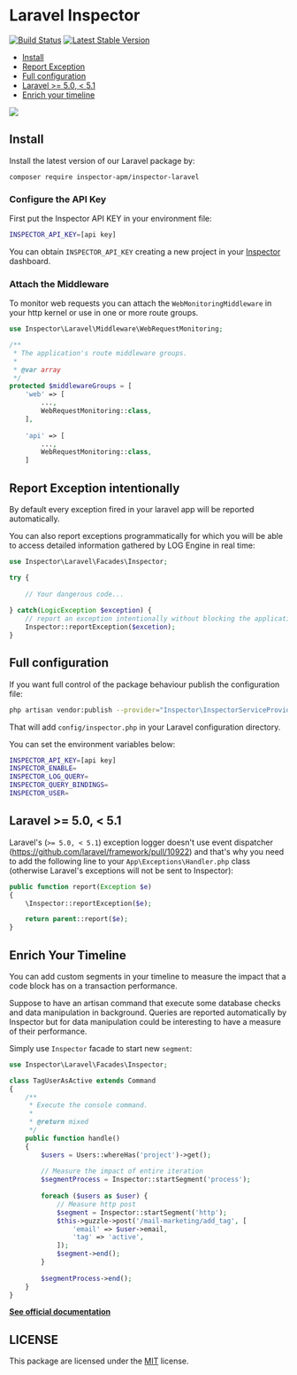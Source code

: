 # Laravel Inspector

[![Build Status](https://travis-ci.org/inspector-apm/inspector-laravel.svg?branch=master)](https://travis-ci.org/inspector-apm/inspector-laravel)
[![Latest Stable Version](https://poser.pugx.org/inspector-apm/inspector-laravel/v/stable)](https://packagist.org/packages/inspector-apm/inspector-laravel)

- [Install](#install)
- [Report Exception](#exception)
- [Full configuration](#config)
- [Laravel >= 5.0, < 5.1](#compatibility)
- [Enrich your timeline](#timeline)

![](<https://app.inspector.dev/images/frontend/demo.gif>)

<a name="install"></a>

## Install

Install the latest version of our Laravel package by:

```sehll
composer require inspector-apm/inspector-laravel
```

### Configure the API Key

First put the Inspector API KEY in your environment file:

```bash
INSPECTOR_API_KEY=[api key]
```

You can obtain `INSPECTOR_API_KEY` creating a new project in your [Inspector](https://www.inspector.dev) dashboard.

<a name="middleware"></a>

### Attach the Middleware

To monitor web requests you can attach the `WebMonitoringMiddleware` in your http kernel or use in one or more route groups.

```php
use Inspector\Laravel\Middleware\WebRequestMonitoring;

/**
 * The application's route middleware groups.
 *
 * @var array
 */
protected $middlewareGroups = [
    'web' => [
        ...,
        WebRequestMonitoring::class,
    ],
    
    'api' => [
        ...,
        WebRequestMonitoring::class,
    ]
```

<a name="exception"></a>

## Report Exception intentionally

By default every exception fired in your laravel app will be reported automatically.

You can also report exceptions programmatically for which you will be able to access detailed information gathered by LOG Engine in real time:

```php
use Inspector\Laravel\Facades\Inspector;

try {
  	
    // Your dangerous code...
    
} catch(LogicException $exception) {
    // report an exception intentionally without blocking the application flow
    Inspector::reportException($excetion);
}
```

<a name="config"></a>

## Full configuration

If you want full control of the package behaviour publish the configuration file:

```bash
php artisan vendor:publish --provider="Inspector\InspectorServiceProvider"
```

That will add `config/inspector.php` in your Laravel configuration directory.

You can set the environment variables below:

```bash
INSPECTOR_API_KEY=[api key]
INSPECTOR_ENABLE=
INSPECTOR_LOG_QUERY=
INSPECTOR_QUERY_BINDINGS=
INSPECTOR_USER=
```

<a name="compatibility"></a>

## Laravel >= 5.0, < 5.1

Laravel's (`>= 5.0, < 5.1`) exception logger doesn't use event dispatcher (<https://github.com/laravel/framework/pull/10922>) and that's why you need to add the following line to your `App\Exceptions\Handler.php` class (otherwise Laravel's exceptions will not be sent to Inspector):

```php
public function report(Exception $e)
{
    \Inspector::reportException($e);

    return parent::report($e);
}
```

<a name="timeline"></a>

## Enrich Your Timeline

You can add custom segments in your timeline to measure the impact that a code block has on a transaction performance.

Suppose to have an artisan command that execute some database checks and data manipulation in background. Queries are reported automatically by Inspector but for data manipulation could be interesting to have a measure of their performance.

Simply use `Inspector` facade to start new `segment`:

```php
use Inspector\Laravel\Facades\Inspector;

class TagUserAsActive extends Command
{
    /**
     * Execute the console command.
     *
     * @return mixed
     */
    public function handle()
    {
        $users = Users::whereHas('project')->get();
        
        // Measure the impact of entire iteration
        $segmentProcess = Inspector::startSegment('process');
        
        foreach ($users as $user) {
            // Measure http post
            $segment = Inspector::startSegment('http');
            $this->guzzle->post('/mail-marketing/add_tag', [
                'email' => $user->email,
                'tag' => 'active',
            ]);
            $segment->end();
        }
        
        $segmentProcess->end();
    }
}
```

**[See official documentation](https://app.inspector.dev/docs/2.0/platforms/laravel)**

## LICENSE

This package are licensed under the [MIT](LICENSE) license.